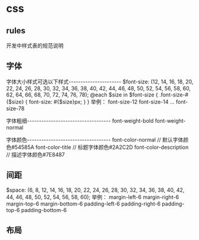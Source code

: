 # css

## rules
开发中样式表的规范说明

## 字体

字体大小样式可选以下样式----------------------
$font-size: (12, 14, 16, 18, 20, 22, 24, 26,
28, 30, 32, 34, 36, 38, 40, 42,
44, 46, 48, 50, 52, 54, 56, 58, 60, 62,
64, 66, 68, 70, 72, 74, 76, 78);
@each $size in $font-size {
  .font-size-#{$size} {
    font-size: #{$size}px;
  }
}
举例：
font-size-12
font-size-14
...
font-size-78

字体粗细-----------------------------------
font-weight-bold 
font-weight-normal

字体颜色-----------------------------------
font-color-normal      // 默认字体颜色#54585A
font-color-title       // 标题字体颜色#2A2C2D
font-color-description // 描述字体颜色#7E8487

## 间距

$space: (6, 8, 12, 14, 16, 18, 20, 22, 24, 26, 28, 30, 
32, 34, 36, 38, 40, 42, 44, 46, 48, 50, 52, 54, 56, 58, 60);
举例：
margin-left-6
margin-right-6
margin-top-6
margin-bottom-6
padding-left-6
padding-right-6
padding-top-6
padding-bottom-6

## 布局


